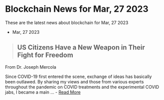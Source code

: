 # Blockchain News for Mar, 27 2023
These are the latest news about blockchain for Mar, 27 2023
- Mar, 27 2023
> ## US Citizens Have a New Weapon in Their Fight for Freedom 
 From Dr. Joseph Mercola
 

Since COVID-19 first entered the scene, exchange of ideas has basically been outlawed. By sharing my views and those from various experts throughout the pandemic on COVID treatments and the experimental COVID jabs, I became a main … - [Read More](https://articles.mercola.com/sites/articles/archive/2023/03/26/naomi-wolf-the-end-of-america.aspx) 
